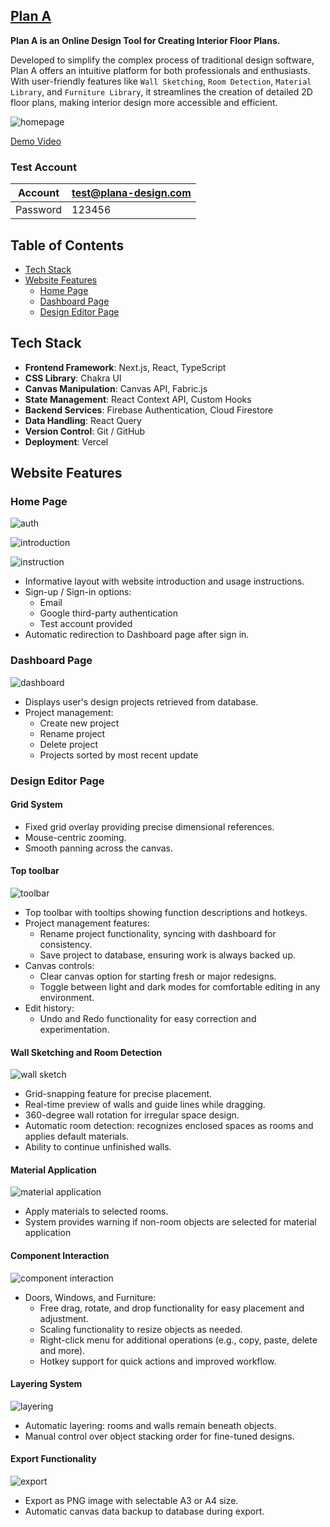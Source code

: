 ## [Plan A](https://plan-a-design.vercel.app/)

**Plan A is an Online Design Tool for Creating Interior Floor Plans.**

Developed to simplify the complex process of traditional design software, Plan A offers an intuitive platform for both professionals and enthusiasts. With user-friendly features like `Wall Sketching`, `Room Detection`, `Material Library`, and `Furniture Library`, it streamlines the creation of detailed 2D floor plans, making interior design more accessible and efficient.

![homepage](https://res.cloudinary.com/datj4og4i/image/upload/v1726918479/homepage_x7j4gk.png)

[Demo Video]()

### Test Account

| Account  | test@plana-design.com |
| -------- | --------------------- |
| Password | 123456                |

## Table of Contents

- [Tech Stack](#technical-stack)
- [Website Features](#website-features)
  - [Home Page](#home-page)
  - [Dashboard Page](#dashboard)
  - [Design Editor Page](#design-editor-page)

## Tech Stack

- **Frontend Framework**: Next.js, React, TypeScript
- **CSS Library**: Chakra UI
- **Canvas Manipulation**: Canvas API, Fabric.js
- **State Management**: React Context API, Custom Hooks
- **Backend Services**: Firebase Authentication, Cloud Firestore
- **Data Handling**: React Query
- **Version Control**: Git / GitHub
- **Deployment**: Vercel

## Website Features

### Home Page

![auth](https://res.cloudinary.com/datj4og4i/image/upload/v1726838909/%E6%88%AA%E5%9C%96_2024-09-20_%E6%99%9A%E4%B8%8A9.20.13_h5vabm.png)

![introduction](https://res.cloudinary.com/datj4og4i/image/upload/v1726838957/%E6%88%AA%E5%9C%96_2024-09-15_%E6%99%9A%E4%B8%8A8.05.11_hgnilj.png)

![instruction](https://res.cloudinary.com/datj4og4i/image/upload/v1726838959/%E6%88%AA%E5%9C%96_2024-09-15_%E6%99%9A%E4%B8%8A8.05.36_w6vfqj.png)

- Informative layout with website introduction and usage instructions.
- Sign-up / Sign-in options:
  - Email
  - Google third-party authentication
  - Test account provided
- Automatic redirection to Dashboard page after sign in.

### Dashboard Page

![dashboard](https://res.cloudinary.com/datj4og4i/image/upload/v1726929121/dashboard2_qhi35a.gif)

- Displays user's design projects retrieved from database.
- Project management:
  - Create new project
  - Rename project
  - Delete project
  - Projects sorted by most recent update

### Design Editor Page

#### Grid System

- Fixed grid overlay providing precise dimensional references.
- Mouse-centric zooming.
- Smooth panning across the canvas.

#### Top toolbar

![toolbar](https://res.cloudinary.com/datj4og4i/image/upload/v1726929122/toptoolbar2_d7fk5h.gif)

- Top toolbar with tooltips showing function descriptions and hotkeys.
- Project management features:
  - Rename project functionality, syncing with dashboard for consistency.
  - Save project to database, ensuring work is always backed up.
- Canvas controls:
  - Clear canvas option for starting fresh or major redesigns.
  - Toggle between light and dark modes for comfortable editing in any environment.
- Edit history:
  - Undo and Redo functionality for easy correction and experimentation.

#### Wall Sketching and Room Detection

![wall sketch](https://res.cloudinary.com/datj4og4i/image/upload/v1726938193/%E7%95%AB%E7%89%86111.gif)

- Grid-snapping feature for precise placement.
- Real-time preview of walls and guide lines while dragging.
- 360-degree wall rotation for irregular space design.
- Automatic room detection: recognizes enclosed spaces as rooms and applies default materials.
- Ability to continue unfinished walls.

#### Material Application

![material application](https://res.cloudinary.com/datj4og4i/image/upload/v1726929121/%E5%A1%AB%E5%85%A5%E6%9D%90%E8%B3%AA2_qabphl.gif)

- Apply materials to selected rooms.
- System provides warning if non-room objects are selected for material application

#### Component Interaction

![component interaction](https://res.cloudinary.com/datj4og4i/image/upload/v1726938159/%E7%89%A9%E4%BB%B6%E4%BA%92%E5%8B%95%E7%AC%AC%E4%BA%8C%E6%AC%A1.gif)

- Doors, Windows, and Furniture:
  - Free drag, rotate, and drop functionality for easy placement and adjustment.
  - Scaling functionality to resize objects as needed.
  - Right-click menu for additional operations (e.g., copy, paste, delete and more).
  - Hotkey support for quick actions and improved workflow.

#### Layering System

![layering](https://res.cloudinary.com/datj4og4i/image/upload/v1726929120/%E9%A0%86%E5%BA%8F2_f46fbn.gif)

- Automatic layering: rooms and walls remain beneath objects.
- Manual control over object stacking order for fine-tuned designs.

#### Export Functionality

![export](https://res.cloudinary.com/datj4og4i/image/upload/v1726935771/%E5%8C%AF%E5%87%BA3.gif)

- Export as PNG image with selectable A3 or A4 size.
- Automatic canvas data backup to database during export.
